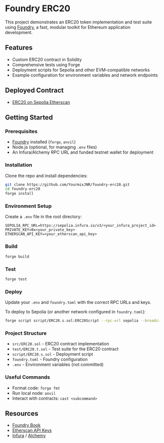 # Foundry ERC20

This project demonstrates an ERC20 token implementation and test suite using [Foundry](https://book.getfoundry.sh/), a fast, modular toolkit for Ethereum application development.

## Features

- Custom ERC20 contract in Solidity
- Comprehensive tests using Forge
- Deployment scripts for Sepolia and other EVM-compatible networks
- Example configuration for environment variables and network endpoints

## Deployed Contract

- [ERC20 on Sepolia Etherscan](https://sepolia.etherscan.io/address/0xd5826ae31e2db51b9bcf9ca9cf478618b697e817)

## Getting Started

### Prerequisites

- [Foundry](https://book.getfoundry.sh/getting-started/installation) installed (`forge`, `anvil`)
- Node.js (optional, for managing `.env` files)
- An Infura/Alchemy RPC URL and funded testnet wallet for deployment

### Installation

Clone the repo and install dependencies:

```sh
git clone https://github.com/YourmixJNR/foundry-erc20.git
cd foundry-erc20
forge install
```

### Environment Setup

Create a `.env` file in the root directory:

```env
SEPOLIA_RPC_URL=https://sepolia.infura.io/v3/<your_infura_project_id>
PRIVATE_KEY=0x<your_private_key>
ETHERSCAN_API_KEY=<your_etherscan_api_key>
```

### Build

```sh
forge build
```

### Test

```sh
forge test
```

### Deploy

Update your `.env` and `foundry.toml` with the correct RPC URLs and keys.

To deploy to Sepolia (or another network configured in `foundry.toml`):

```sh
forge script script/ERC20.s.sol:ERC20Script --rpc-url sepolia --broadcast --verify
```

### Project Structure

- `src/ERC20.sol` - ERC20 contract implementation
- `test/ERC20.t.sol` - Test suite for the ERC20 contract
- `script/ERC20.s.sol` - Deployment script
- `foundry.toml` - Foundry configuration
- `.env` - Environment variables (not committed)

### Useful Commands

- Format code: `forge fmt`
- Run local node: `anvil`
- Interact with contracts: `cast <subcommand>`

## Resources

- [Foundry Book](https://book.getfoundry.sh/)
- [Etherscan API Keys](https://etherscan.io/myapikey)
- [Infura](https://infura.io/) / [Alchemy](https://alchemy.com/)
